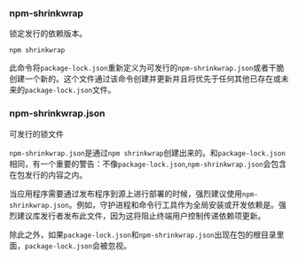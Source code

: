### npm-shrinkwrap
锁定发行的依赖版本。

`npm shrinkwrap`

此命令将`package-lock.json`重新定义为可发行的`npm-shrinkwrap.json`或者干脆创建一个新的。这个文件通过该命令创建并更新并且将优先于任何其他已存在或未来的`package-lock.json`文件。

### npm-shrinkwrap.json
可发行的锁文件

`npm-shrinkwrap.json`是通过`npm shrinkwrap`创建出来的。和`package-lock.json`相同，有一个重要的警告：不像`package-lock.json`,`npm-shrinkwrap.json`会包含在包发行的内容之内。

当应用程序需要通过发布程序到源上进行部署的时候，强烈建议使用`npm-shrinkwrap.json`。例如，守护进程和命令行工具作为全局安装或开发依赖是。强烈建议库发行者发布此文件，因为这将阻止终端用户控制传递依赖项更新。

除此之外，如果`package-lock.json`和`npm-shrinkwrap.json`出现在包的根目录里面，`package-lock.json`会被忽视。